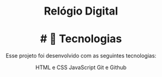 <h1 align="center"> Relógio Digital </h1>

<h1 align="center"># 🚀 Tecnologias</h1>

<body>
  <div align="center">
Esse projeto foi desenvolvido com as seguintes tecnologias:

 HTML e CSS
 JavaScript
 Git e Github
</div>
</body>
